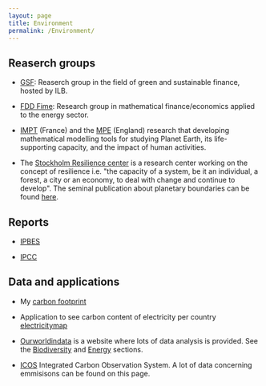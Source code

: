 ```yaml
---
layout: page
title: Environment
permalink: /Environment/
---
```


## Reaserch groups

* [GSF](https://gsf.institutlouisbachelier.org): Reaserch group in the field of green and sustainable finance, hosted by ILB.

* [FDD Fime](https://www.fime-lab.org): Research group in mathematical finance/economics applied to the energy sector.

* [IMPT](https://impt.math.cnrs.fr) (France) and the [MPE](https://www.imperial.ac.uk/mathematics-planet-earth) (England) research that developing mathematical modelling tools for studying Planet Earth, its life-supporting capacity, and the impact of human activities.

* The [Stockholm Resilience center](https://www.stockholmresilience.org) is a research center working on the concept of resilience i.e. "the capacity of a system, be it an individual, a forest, a city or an economy, to deal with change and continue to develop". The seminal publication about planetary boundaries can be found [here](https://www.nature.com/articles/461472a).

## Reports

* [IPBES](https://ipbes.net/global-assessment)

* [IPCC](https://www.ipcc.ch/reports/)

## Data and applications

* My [carbon footprint](_posts/2022-04-30-carbon-footprint.markdown)

* Application to see carbon content of electricity per country [electricitymap](https://app.electricitymap.org/map)

* [Ourworldindata](https://ourworldindata.org)  is a website where lots of data analysis is provided. See the [Biodiversity](https://ourworldindata.org/biodiversity) and [Energy](https://ourworldindata.org/energy) sections.

* [ICOS](https://www.icos-cp.eu/index.php/data-services) Integrated Carbon Observation System. A lot of data concerning emmisisons can be found on this page.
